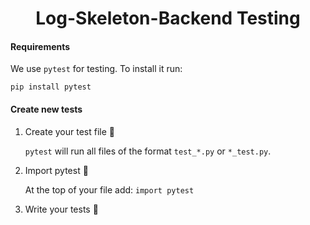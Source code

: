 <h1 align="center">Log-Skeleton-Backend Testing</h1>

#### Requirements

We use ```pytest``` for testing. 
To install it run:

```pip install pytest```


#### Create new tests

1. Create your test file 📄

   ```pytest``` will run all files of the format ```test_*.py``` or ```*_test.py```.

2. Import pytest 🚚

   At the top of your file add:
     ```import pytest```

1. Write your tests 🔨





